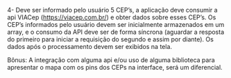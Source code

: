 4-	Deve ser informado pelo usuário 5 CEP’s, a aplicação deve consumir a api VIACep (https://viacep.com.br/) e obter dados sobre esses CEP’s. 
Os CEP’s informados pelo usuário devem ser inicialmente armazenados em um array, e o consumo da API deve ser de forma síncrona (aguardar a resposta do primeiro para iniciar a requisição do segundo e assim por diante).
Os dados após o processamento devem ser exibidos na tela.

Bônus: A integração com alguma api e/ou uso de alguma biblioteca para apresentar o mapa com os pins dos CEPs na interface, será um diferencial.
